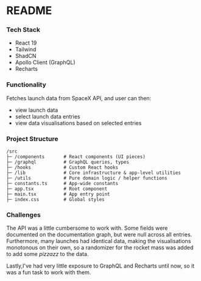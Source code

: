# README

### Tech Stack
- React 19
- Tailwind
- ShadCN
- Apollo Client (GraphQL)
- Recharts

### Functionality
Fetches launch data from SpaceX API, and user can then:
- view launch data
- select launch data entries
- view data visualisations based on selected entries


### Project Structure

```
/src
├─ /components       # React components (UI pieces)
├─ /graphql          # GraphQL queries, types
├─ /hooks            # Custom React hooks 
├─ /lib              # Core infrastructure & app-level utilities
├─ /utils            # Pure domain logic / helper functions
├─ constants.ts      # App-wide constants
├─ app.tsx           # Root component
├─ main.tsx          # App entry point
├─ index.css         # Global styles
```


### Challenges
The API was a little cumbersome to work with. Some fields were documented on the documentation graph, but were null across all entries.
Furthermore, many launches had identical data, making the visualisations monotonous on their own, so a randomizer for the rocket mass was added to add some *pizzazz* to the data.

Lastly,I've had very little exposure to GraphQL and Recharts until now, so it was a fun task to work with them.
